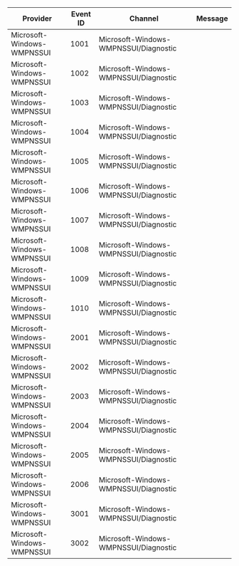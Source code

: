 Provider                    |  Event ID  |  Channel                                |  Message
----------------------------|------------|-----------------------------------------|---------
Microsoft-Windows-WMPNSSUI  |  1001      |  Microsoft-Windows-WMPNSSUI/Diagnostic  |
Microsoft-Windows-WMPNSSUI  |  1002      |  Microsoft-Windows-WMPNSSUI/Diagnostic  |
Microsoft-Windows-WMPNSSUI  |  1003      |  Microsoft-Windows-WMPNSSUI/Diagnostic  |
Microsoft-Windows-WMPNSSUI  |  1004      |  Microsoft-Windows-WMPNSSUI/Diagnostic  |
Microsoft-Windows-WMPNSSUI  |  1005      |  Microsoft-Windows-WMPNSSUI/Diagnostic  |
Microsoft-Windows-WMPNSSUI  |  1006      |  Microsoft-Windows-WMPNSSUI/Diagnostic  |
Microsoft-Windows-WMPNSSUI  |  1007      |  Microsoft-Windows-WMPNSSUI/Diagnostic  |
Microsoft-Windows-WMPNSSUI  |  1008      |  Microsoft-Windows-WMPNSSUI/Diagnostic  |
Microsoft-Windows-WMPNSSUI  |  1009      |  Microsoft-Windows-WMPNSSUI/Diagnostic  |
Microsoft-Windows-WMPNSSUI  |  1010      |  Microsoft-Windows-WMPNSSUI/Diagnostic  |
Microsoft-Windows-WMPNSSUI  |  2001      |  Microsoft-Windows-WMPNSSUI/Diagnostic  |
Microsoft-Windows-WMPNSSUI  |  2002      |  Microsoft-Windows-WMPNSSUI/Diagnostic  |
Microsoft-Windows-WMPNSSUI  |  2003      |  Microsoft-Windows-WMPNSSUI/Diagnostic  |
Microsoft-Windows-WMPNSSUI  |  2004      |  Microsoft-Windows-WMPNSSUI/Diagnostic  |
Microsoft-Windows-WMPNSSUI  |  2005      |  Microsoft-Windows-WMPNSSUI/Diagnostic  |
Microsoft-Windows-WMPNSSUI  |  2006      |  Microsoft-Windows-WMPNSSUI/Diagnostic  |
Microsoft-Windows-WMPNSSUI  |  3001      |  Microsoft-Windows-WMPNSSUI/Diagnostic  |
Microsoft-Windows-WMPNSSUI  |  3002      |  Microsoft-Windows-WMPNSSUI/Diagnostic  |